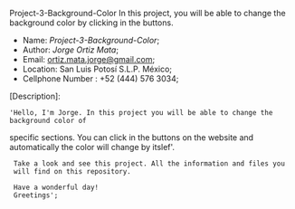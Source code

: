 Project-3-Background-Color
In this project, you will be able to change the background color by clicking in the buttons.

- Name: *Project-3-Background-Color*;
- Author: *Jorge Ortiz Mata*;
- Email: ortiz.mata.jorge@gmail.com;
- Location: San Luis Potosí S.L.P. México;
- Cellphone Number : +52 (444) 576 3034;

[Description]: 

	'Hello, I'm Jorge. In this project you will be able to change the background color of
   specific sections. You can click in the buttons on the website and automatically 
   the color will change by itslef'.
   
	 Take a look and see this project. All the information and files you
	 will find on this repository.

	 Have a wonderful day!
	 Greetings';
